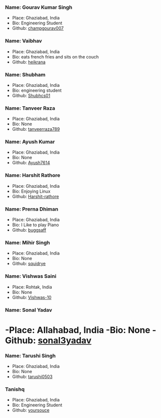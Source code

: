 ### **Name: Gourav Kumar Singh**
- Place: Ghaziabad, India
- Bio: Engineering Student
- Github: [champgourav007](https://github.com/champgourav007)

### **Name: Vaibhav**
- Place: Ghaziabad, India
- Bio: eats french fries and sits on the couch
- Github: [heikrana](https://www.github.com/heikrana)

### **Name: Shubham**
- Place: Ghaziabad, India 
- Bio: engineering student
- Github: [Shubhcs01](https://github.com/Shubhcs01)

### **Name: Tanveer Raza**
- Place: Ghaziabad, India
- Bio: None
- Github: [tanveerraza789](https://www.github.com/tanveerraza789)

### **Name: Ayush Kumar**
- Place: Ghaziabad, India
- Bio: None
- Github: [Ayush7614](https://www.github.com/Ayush7614)

### **Name: Harshit Rathore**
- Place: Ghaziabad, India
- Bio: Enjoying Linux
- Github: [Harshit-rathore](https://github.com/Harshit-rathore)

### **Name: Prerna Dhiman**
- Place: Ghaziabad, India
- Bio: I Like to play Piano 
- Github: [buggsaff](https://github.com/buggsaff)

### **Name: Mihir Singh**
- Place: Ghaziabad, India
- Bio: None
- Github: [squidrye](https://github.com/squidrye)

### **Name: Vishwas Saini**
- Place: Rohtak, India
- Bio: None
- Github: [Vishwas-10](https://github.com/Vishwas-10)


### **Name: Sonal Yadav**
-Place: Allahabad, India
-Bio: None
-Github: [sonal3yadav](https://github.com/sonal3yadav)
=======
### **Name: Tarushi Singh**
- Place: Ghaziabad, India
- Bio: None
- Github: [tarushi0503](https://github.com/tarushi0503)

### **Tanishq**
- Place: Ghaziabad, India
- Bio: Engineering Student
- Github: [yoursouce](https://github.com/yoursauce)
